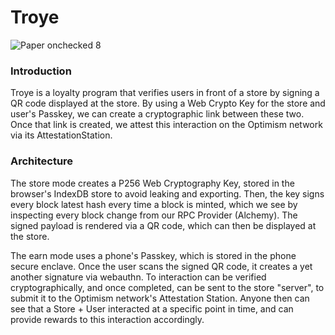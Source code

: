# Troye

![Paper onchecked 8](https://user-images.githubusercontent.com/1128312/227785075-778638bd-1f87-4f41-bdd2-6e1e12a8d6a1.png)

### Introduction
Troye is a loyalty program that verifies users in front of a store by signing a QR code displayed at the store. By using a Web Crypto Key for the store and user's Passkey, we can create a cryptographic link between these two. Once that link is created, we attest this interaction on the Optimism network via its AttestationStation.

### Architecture
The store mode creates a P256 Web Cryptography Key, stored in the browser's IndexDB store to avoid leaking and exporting. Then, the key signs every block latest hash every time a block is minted, which we see by inspecting every block change from our RPC Provider (Alchemy). The signed payload is rendered via a QR code, which can then be displayed at the store.

The earn mode uses a phone's Passkey, which is stored in the phone secure enclave. Once the user scans the signed QR code, it creates a yet another signature via webauthn. To interaction can be verified cryptographically, and once completed, can be sent to the store "server", to submit it to the Optimism network's Attestation Station. Anyone then can see that a Store + User interacted at a specific point in time, and can provide rewards to this interaction accordingly.

